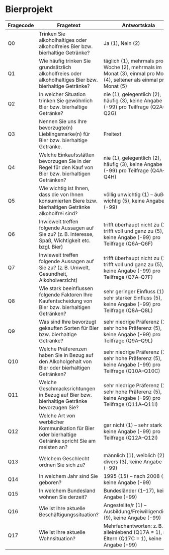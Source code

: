 # Bierprojekt

| Fragecode | Fragetext | Antwortskala |
|-----------|-----------|--------------|
| Q0 | Trinken Sie alkoholhaltiges oder alkoholfreies Bier bzw. bierhaltige Getränke? | Ja (1), Nein (2) |
| Q1 | Wie häufig trinken Sie grundsätzlich alkoholfreies oder alkoholhaltiges Bier bzw. bierhaltige Getränke? | täglich (1), mehrmals pro Woche (2), mehrmals im Monat (3), einmal pro Monat (4), seltener als einmal pro Monat (5) |
| Q2 | In welcher Situation trinken Sie gewöhnlich Bier bzw. bierhaltige Getränke? | nie (1), gelegentlich (2), häufig (3), keine Angabe (-99) pro Teilfrage (Q2A–Q2G) |
| Q3 | Nennen Sie uns Ihre bevorzugte(n) Lieblingsmarke(n) für Bier bzw. bierhaltige Getränke. | Freitext |
| Q4 | Welche Einkaufsstätten bevorzugen Sie in der Regel für den Kauf von Bier bzw. bierhaltigen Getränken? | nie (1), gelegentlich (2), häufig (3), keine Angabe (-99) pro Teilfrage (Q4A–Q4H) |
| Q5 | Wie wichtig ist Ihnen, dass die von Ihnen konsumierten Biere bzw. bierhaltigen Getränke alkoholfrei sind? | völlig unwichtig (1) – äußerst wichtig (5), keine Angabe (-99) |
| Q6 | Inwieweit treffen folgende Aussagen auf Sie zu? (z. B. Interesse, Spaß, Wichtigkeit etc. bzgl. Bier) | trifft überhaupt nicht zu (1) – trifft voll und ganz zu (5), keine Angabe (-99) pro Teilfrage (Q6A–Q6F) |
| Q7 | Inwieweit treffen folgende Aussagen auf Sie zu? (z. B. Umwelt, Gesundheit, Alkoholverzicht) | trifft überhaupt nicht zu (1) – trifft voll und ganz zu (5), keine Angabe (-99) pro Teilfrage (Q7A–Q7F) |
| Q8 | Wie stark beeinflussen folgende Faktoren Ihre Kaufentscheidung von Bier bzw. bierhaltigen Getränken? | sehr geringer Einfluss (1) – sehr starker Einfluss (5), keine Angabe (-99) pro Teilfrage (Q8A–Q8L) |
| Q9 | Was sind Ihre bevorzugt gekauften Sorten für Bier bzw. bierhaltige Getränke? | sehr niedrige Präferenz (1) – sehr hohe Präferenz (5), keine Angabe (-99) pro Teilfrage (Q9A–Q9L) |
| Q10 | Welche Präferenzen haben Sie in Bezug auf den Alkoholgehalt von Bier oder bierhaltigen Getränken? | sehr niedrige Präferenz (1) – sehr hohe Präferenz (5), keine Angabe (-99) pro Teilfrage (Q10A–Q10C) |
| Q11 | Welche Geschmacksrichtungen in Bezug auf Bier bzw. bierhaltige Getränke bevorzugen Sie? | sehr niedrige Präferenz (1) – sehr hohe Präferenz (5), keine Angabe (-99) pro Teilfrage (Q11A–Q11I) |
| Q12 | Welche Art von werblicher Kommunikation für Bier oder bierhaltige Getränke spricht Sie am meisten an? | gar nicht (1) – sehr stark (5), keine Angabe (-99) pro Teilfrage (Q12A–Q12I) |
| Q13 | Welchem Geschlecht ordnen Sie sich zu? | männlich (1), weiblich (2), divers (3), keine Angabe (-99) |
| Q14 | In welchem Jahr sind Sie geboren? | 1995 (15) – nach 2008 (1), keine Angabe (-99) |
| Q15 | In welchem Bundesland wohnen Sie derzeit? | Bundesländer (1–17), keine Angabe (-99) |
| Q16 | Wie ist Ihre aktuelle Beschäftigungssituation? | Angestellte/r (1) – Ausbildung/Freiwilligendienst (9), keine Angabe (-99) |
| Q17 | Wie ist Ihre aktuelle Wohnsituation? | Mehrfachantworten: z. B. alleinlebend (Q17A = 1), mit Eltern (Q17C = 1), keine Angabe (-99) |
